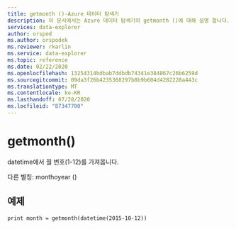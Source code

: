 ```yaml
---
title: getmonth ()-Azure 데이터 탐색기
description: 이 문서에서는 Azure 데이터 탐색기의 getmonth ()에 대해 설명 합니다.
services: data-explorer
author: orspod
ms.author: orspodek
ms.reviewer: rkarlin
ms.service: data-explorer
ms.topic: reference
ms.date: 02/22/2020
ms.openlocfilehash: 13254314bdbab7ddbdb74341e384867c26b6259d
ms.sourcegitcommit: 09da3f26b4235368297b8b9b604d4282228a443c
ms.translationtype: MT
ms.contentlocale: ko-KR
ms.lasthandoff: 07/28/2020
ms.locfileid: "87347700"
---
```

# <a name="getmonth"></a>getmonth()

datetime에서 월 번호(1-12)를 가져옵니다.

다른 별칭: monthoyear ()

## <a name="example"></a>예제

<!-- csl: https://help.kusto.windows.net/Samples -->
```kusto
print month = getmonth(datetime(2015-10-12))
```
